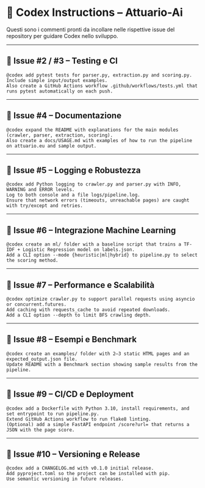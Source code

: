 # 🤖 Codex Instructions – Attuario-Ai

Questi sono i commenti pronti da incollare nelle rispettive issue del repository per guidare Codex nello sviluppo.

---

## 🔹 Issue #2 / #3 – Testing e CI
```
@codex add pytest tests for parser.py, extraction.py and scoring.py.  
Include simple input/output examples.  
Also create a GitHub Actions workflow .github/workflows/tests.yml that runs pytest automatically on each push.
```

---

## 🔹 Issue #4 – Documentazione
```
@codex expand the README with explanations for the main modules (crawler, parser, extraction, scoring).  
Also create a docs/USAGE.md with examples of how to run the pipeline on attuario.eu and sample output.
```

---

## 🔹 Issue #5 – Logging e Robustezza
```
@codex add Python logging to crawler.py and parser.py with INFO, WARNING and ERROR levels.  
Log to both console and a file logs/pipeline.log.  
Ensure that network errors (timeouts, unreachable pages) are caught with try/except and retries.
```

---

## 🔹 Issue #6 – Integrazione Machine Learning
```
@codex create an ml/ folder with a baseline script that trains a TF-IDF + Logistic Regression model on labels.json.  
Add a CLI option --mode {heuristic|ml|hybrid} to pipeline.py to select the scoring method.
```

---

## 🔹 Issue #7 – Performance e Scalabilità
```
@codex optimize crawler.py to support parallel requests using asyncio or concurrent.futures.  
Add caching with requests_cache to avoid repeated downloads.  
Add a CLI option --depth to limit BFS crawling depth.
```

---

## 🔹 Issue #8 – Esempi e Benchmark
```
@codex create an examples/ folder with 2–3 static HTML pages and an expected_output.json file.  
Update README with a Benchmark section showing sample results from the pipeline.
```

---

## 🔹 Issue #9 – CI/CD e Deployment
```
@codex add a Dockerfile with Python 3.10, install requirements, and set entrypoint to run pipeline.py.  
Extend GitHub Actions workflow to run flake8 linting.  
(Optional) add a simple FastAPI endpoint /score?url= that returns a JSON with the page score.
```

---

## 🔹 Issue #10 – Versioning e Release
```
@codex add a CHANGELOG.md with v0.1.0 initial release.  
Add pyproject.toml so the project can be installed with pip.  
Use semantic versioning in future releases.
```
